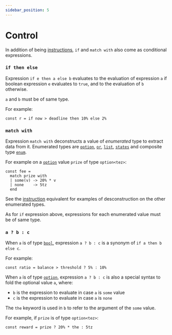 ```yaml
---
sidebar_position: 5
---
```


# Control

In addition of being [instructions](/docs/reference/instructions/control), `if` and `match with` also come as conditional expressions.

### `if then else`

Expression `if e then a else b` evaluates to the evaluation of expression `a` if boolean expression `e` evaluates to `true`, and to the evaluation of `b` otherwise.

`a` and `b` must be of same type.

For example:
```archetype
const r = if now > deadline then 10% else 2%
```

### `match with`

Expression `match with` deconstructs a value of *enumerated* type to extract data from it. Enumerated types are [`option`](/docs/reference/types#option<T>), [`or`](/docs/reference/types#or<T1,%20T2>), [`list`](/docs/reference/types#list<T>), [`states`](/docs/reference/declarations/compositetypes#states) and composite type [`enum`](/docs/reference/types#enum).

For example on a [`option`](/docs/reference/types#option<T>) value `prize` of type `option<tez>`:
```archetype
const fee =
  match prize with
  | some(v) -> 20% * v
  | none    -> 5tz
  end
```

See the [instruction](/docs/reference/instructions/control#match-with) equivalent for examples of desconstruction on the other enumerated types.

As for `if` expression above, expressions for each enumerated value must be of same type.

### `a ? b : c`

When `a` is of type [`bool`](/docs/reference/types#bool), expression `a ? b : c` is a synonym of `if a then b else c`.

For example:
```archetype
const ratio = balance > threshold ? 5% : 10%
```

When `a` is of type [`option`](/docs/reference/types#option<T>), expression `a ? b : c` is also a special syntax to fold the optional value `a`, where:
* `b` is the expression to evaluate in case `a` is `some` value
* `c` is the expression to evaluate in case `a` is `none`

The `the` keyword is used in `b` to refer to the argument of the `some` value.

For example, if `prize` is of type `option<tez>`:
```archetype
const reward = prize ? 20% * the : 5tz
```

